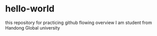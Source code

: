 # hello-world
this repository for practicing github flowing overview
I am student from Handong Global university
